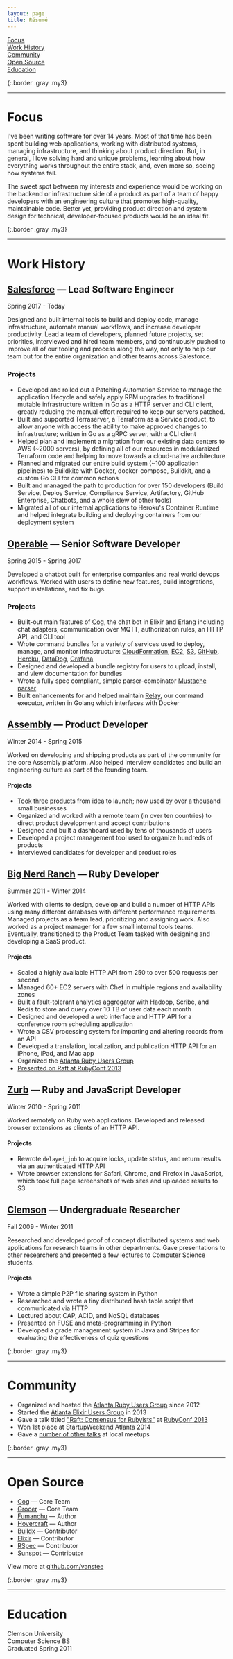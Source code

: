 ```yaml
---
layout: page
title: Résumé
---
```


[Focus](#focus)<br>
[Work History](#work-history)<br>
[Community](#community)<br>
[Open Source](#open-source)<br>
[Education](#education)<br>

{:.border .gray .my3}
* * *

# Focus

I've been writing software for over 14 years. Most of that time has been spent
building web applications, working with distributed systems, managing
infrastructure, and thinking about product direction. But, in general, I love
solving hard and unique problems, learning about how everything works
throughout the entire stack, and, even more so, seeing how systems fail.

The sweet spot between my interests and experience would be working on the
backend or infrastructure side of a product as part of a team of happy
developers with an engineering culture that promotes high-quality, maintainable
code. Better yet, providing product direction and system design for technical,
developer-focused products would be an ideal fit.

{:.border .gray .my3}
* * *

# Work History

## [Salesforce](https://salesforce.com) &mdash; Lead Software Engineer

Spring 2017 - Today

Designed and built internal tools to build and deploy code, manage
infrastructure, automate manual workflows, and increase developer productivity.
Lead a team of developers, planned future projects, set priorities, interviewed
and hired team members, and continuously pushed to improve all of our tooling
and process along the way, not only to help our team but for the entire
organization and other teams across Salesforce.

### Projects

* Developed and rolled out a Patching Automation Service to manage the
  application lifecycle and safely apply RPM upgrades to traditional mutable
  infrastructure written in Go as a HTTP server and CLI client, greatly
  reducing the manual effort required to keep our servers patched.
* Built and supported Terraserver, a Terraform as a Service product, to allow
  anyone with access the ability to make approved changes to infrastructure;
  written in Go as a gRPC server, with a CLI client
* Helped plan and implement a migration from our existing data centers to AWS
  (~2000 servers), by defining all of our resources in modularaized Terraform
  code and helping to move towards a cloud-native architecture
* Planned and migrated our entire build system (~100 application pipelines) to
  Buildkite with Docker, docker-compose, Buildkit, and a custom Go CLI for
  common actions
* Built and managed the path to production for over 150 developers (Build
  Service, Deploy Service, Compliance Service, Artifactory, GitHub Enterprise,
  Chatbots, and a whole slew of other tools)
* Migrated all of our internal applications to Heroku's Container Runtime and
  helped integrate building and deploying containers from our deployment system

## [Operable](https://operable.io) &mdash; Senior Software Developer

Spring 2015 - Spring 2017

Developed a chatbot built for enterprise companies and real world devops
workflows. Worked with users to define new features, build integrations,
support installations, and fix bugs.

### Projects

* Built-out main features of [Cog](https://github.com/operable/cog), the chat
  bot in Elixir and Erlang including chat adapters, communication over MQTT,
  authorization rules, an HTTP API, and CLI tool
* Wrote command bundles for a variety of services used to deploy, manage, and
  monitor infrastructure: [CloudFormation](https://github.com/cogcmd/aws-cfn),
  [EC2](https://github.com/cogcmd/aws-ec2),
  [S3](https://github.com/cogcmd/aws-s3),
  [GitHub](https://github.com/cogcmd/github),
  [Heroku](https://github.com/cogcmd/heroku),
  [DataDog](https://github.com/cogcmd/datadog),
  [Grafana](https://github.com/cogcmd/grafana)
* Designed and developed a bundle registry for users to upload, install, and
  view documentation for bundles
* Wrote a fully spec compliant, simple parser-combinator
  [Mustache parser](https://github.com/operable/fumanchu) 
* Built enhancements for and helped maintain
  [Relay](https://github.com/operable/go-relay), our command executor, written
  in Golang which interfaces with Docker

## [Assembly](http://assemblymade.com) &mdash; Product Developer

Winter 2014 - Spring 2015

Worked on developing and shipping products as part of the community for the
core Assembly platform. Also helped interview candidates and build an
engineering culture as part of the founding team.

#### Projects

* [Took](https://github.com/asm-helpful/helpful-web)
  [three](https://github.com/asm-products/firesize)
  [products](https://github.com/asm-products/signupsumo-web) from idea to
  launch; now used by over a thousand small businesses
* Organized and worked with a remote team (in over ten countries) to direct
  product development and accept contributions
* Designed and built a dashboard used by tens of thousands of users
* Developed a project management tool used to organize hundreds of products
* Interviewed candidates for developer and product roles

## [Big Nerd Ranch](https://www.bignerdranch.com) &mdash; Ruby Developer

Summer 2011 - Winter 2014

Worked with clients to design, develop and build a number of HTTP APIs using
many different databases with different performance requirements. Managed
projects as a team lead, prioritizing and assigning work. Also worked as a
project manager for a few small internal tools teams. Eventually, transitioned
to the Product Team tasked with designing and developing a SaaS product.

#### Projects

* Scaled a highly available HTTP API from 250 to over 500 requests per second
* Managed 60+ EC2 servers with Chef in multiple regions and availability zones
* Built a fault-tolerant analytics aggregator with Hadoop, Scribe, and Redis to
  store and query over 10 TB of user data each month
* Designed and developed a web interface and HTTP API for a conference room
  scheduling application
* Wrote a CSV processing system for importing and altering records from an API
* Developed a translation, localization, and publication HTTP API for an
  iPhone, iPad, and Mac app
* Organized the [Atlanta Ruby Users Group](https://www.meetup.com/atlantaruby/)
* [Presented on Raft at RubyConf 2013](https://www.youtube.com/watch?v=IsPxhZ2IsWw)

## [Zurb](http://zurb.com) &mdash; Ruby and JavaScript Developer

Winter 2010 - Spring 2011

Worked remotely on Ruby web applications. Developed and released browser
extensions as clients of an HTTP API.

#### Projects

* Rewrote `delayed_job` to acquire locks, update status, and return results via
  an authenticated HTTP API
* Wrote browser extensions for Safari, Chrome, and Firefox in JavaScript, which
  took full page screenshots of web sites and uploaded results to S3

## [Clemson](http://www.clemson.edu/cecas/departments/computing/index.html) &mdash; Undergraduate Researcher

Fall 2009 - Winter 2011

Researched and developed proof of concept distributed systems and web
applications for research teams in other departments. Gave presentations to
other researchers and presented a few lectures to Computer Science students.

#### Projects

* Wrote a simple P2P file sharing system in Python
* Researched and wrote a tiny distributed hash table script that communicated
  via HTTP
* Lectured about CAP, ACID, and NoSQL databases
* Presented on FUSE and meta-programming in Python
* Developed a grade management system in Java and Stripes for evaluating the
  effectiveness of quiz questions

{:.border .gray .my3}
* * *

# Community

* Organized and hosted the [Atlanta Ruby Users Group](https://www.meetup.com/atlantaruby/) since 2012
* Started the [Atlanta Elixir Users Group](https://www.meetup.com/atlantaelixir/) in 2013
* Gave a talk titled ["Raft: Consensus for Rubyists"](https://speakerdeck.com/vanstee/raft-consensus-for-rubyists) at [RubyConf 2013](https://www.youtube.com/watch?v=IsPxhZ2IsWw)
* Won 1st place at StartupWeekend Atlanta 2014
* Gave a [number of other talks](https://speakerdeck.com/vanstee) at local meetups

{:.border .gray .my3}
* * *

# Open Source

* [Cog](https://github.com/operable/cog/commits/master?author=vanstee) &mdash; Core Team
* [Grocer](https://github.com/grocer/grocer/commits/master?author=vanstee) &mdash; Core Team
* [Fumanchu](https://github.com/operable/fumanchu/commits/master?author=vanstee) &mdash; Author
* [Hovercraft](https://github.com/vanstee/hovercraft/commits/master?author=vanstee) &mdash; Author
* [Buildx](https://github.com/docker/buildx/commits?author=vanstee) &mdash; Contributor
* [Elixir](https://github.com/elixir-lang/elixir/commits/master?author=vanstee) &mdash; Contributor
* [RSpec](https://github.com/rspec/rspec-core/commits/master?author=vanstee) &mdash; Contributor
* [Sunspot](https://github.com/sunspot/sunspot/commits/master?author=vanstee) &mdash; Contributor

View more at [github.com/vanstee](https://github.com/vanstee)

{:.border .gray .my3}
* * *

# Education

Clemson University<br>
Computer Science BS<br>
Graduated Spring 2011<br>
